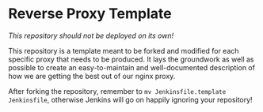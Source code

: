 # Reverse Proxy Template

_This repository should not be deployed on its own!_

This repository is a template meant to be forked and modified for each specific
proxy that needs to be produced. It lays the groundwork as well as possible to
create an easy-to-maintain and well-documented description of how we are getting
the best out of our nginx proxy.

After forking the repository, remember to `mv Jenkinsfile.template Jenkinsfile`,
otherwise Jenkins will go on happily ignoring your repository!